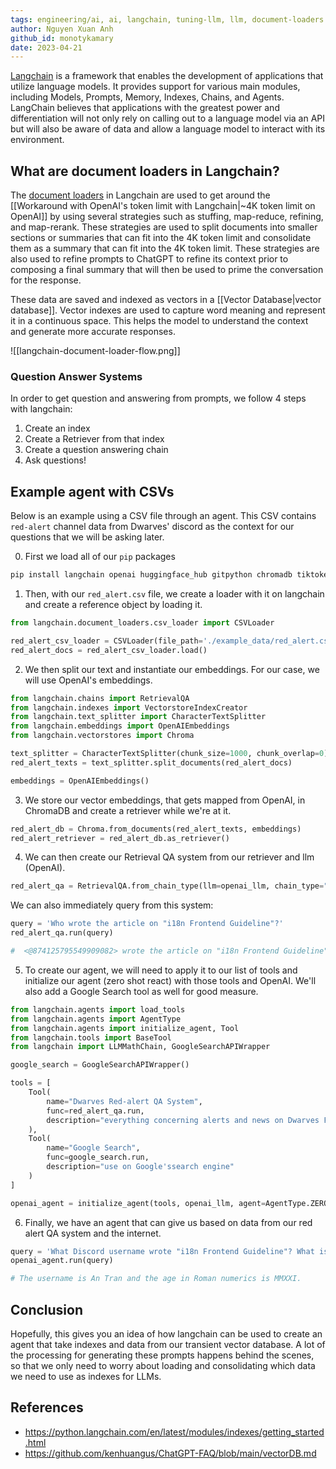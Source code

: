 ```yaml
---
tags: engineering/ai, ai, langchain, tuning-llm, llm, document-loaders
author: Nguyen Xuan Anh
github_id: monotykamary
date: 2023-04-21
---
```


[Langchain](https://python.langchain.com/) is a framework that enables the development of applications that utilize language models. It provides support for various main modules, including Models, Prompts, Memory, Indexes, Chains, and Agents. LangChain believes that applications with the greatest power and differentiation will not only rely on calling out to a language model via an API but will also be aware of data and allow a language model to interact with its environment.

## What are document loaders in Langchain?

The [document loaders](https://python.langchain.com/en/latest/modules/indexes/document_loaders.html) in Langchain are used to get around the [[Workaround with OpenAI's token limit with Langchain|~4K token limit on OpenAI]] by using several strategies such as stuffing, map-reduce, refining, and map-rerank. These strategies are used to split documents into smaller sections or summaries that can fit into the 4K token limit and consolidate them as a summary that can fit into the 4K token limit. These strategies are also used to refine prompts to ChatGPT to refine its context prior to composing a final summary that will then be used to prime the conversation for the response.

These data are saved and indexed as vectors in a [[Vector Database|vector database]]. Vector indexes are used to capture word meaning and represent it in a continuous space. This helps the model to understand the context and generate more accurate responses.

![[langchain-document-loader-flow.png]]

### Question Answer Systems

In order to get question and answering from prompts, we follow 4 steps with langchain:
1.  Create an index
2.  Create a Retriever from that index
3.  Create a question answering chain
4.  Ask questions!

## Example agent with CSVs

Below is an example using a CSV file through an agent. This CSV contains `red-alert` channel data from Dwarves' discord as the context for our questions that we will be asking later.

0. First we load all of our `pip` packages
```sh
pip install langchain openai huggingface_hub gitpython chromadb tiktoken google-api-python-client llama-cpp-python
```
1. Then, with our `red_alert.csv` file, we create a loader with it on langchain and create a reference object by loading it.
```python
from langchain.document_loaders.csv_loader import CSVLoader

red_alert_csv_loader = CSVLoader(file_path='./example_data/red_alert.csv')
red_alert_docs = red_alert_csv_loader.load()
```
2. We then split our text and instantiate our embeddings. For our case, we will use OpenAI's embeddings.
```python
from langchain.chains import RetrievalQA
from langchain.indexes import VectorstoreIndexCreator
from langchain.text_splitter import CharacterTextSplitter
from langchain.embeddings import OpenAIEmbeddings
from langchain.vectorstores import Chroma

text_splitter = CharacterTextSplitter(chunk_size=1000, chunk_overlap=0)
red_alert_texts = text_splitter.split_documents(red_alert_docs)

embeddings = OpenAIEmbeddings()
```
3. We store our vector embeddings, that gets mapped from OpenAI, in ChromaDB and create a retriever while we're at it.
```python
red_alert_db = Chroma.from_documents(red_alert_texts, embeddings)
red_alert_retriever = red_alert_db.as_retriever()
```
4. We can then create our Retrieval QA system from our retriever and llm (OpenAI).
```python
red_alert_qa = RetrievalQA.from_chain_type(llm=openai_llm, chain_type="stuff", retriever=red_alert_retriever)
```
We can also immediately query from this system:
```python
query = 'Who wrote the article on "i18n Frontend Guideline"?'
red_alert_qa.run(query)

#  <@874125795549909082> wrote the article on "i18n Frontend Guideline".
```
5. To create our agent, we will need to apply it to our list of tools and initialize our agent (zero shot react) with those tools and OpenAI. We'll also add a Google Search tool as well for good measure.
```python
from langchain.agents import load_tools
from langchain.agents import AgentType
from langchain.agents import initialize_agent, Tool
from langchain.tools import BaseTool
from langchain import LLMMathChain, GoogleSearchAPIWrapper

google_search = GoogleSearchAPIWrapper()

tools = [
    Tool(
        name="Dwarves Red-alert QA System",
        func=red_alert_qa.run,
        description="everything concerning alerts and news on Dwarves Foundation Discord."
    ),
    Tool(
        name="Google Search",
        func=google_search.run,
        description="use on Google'ssearch engine"
    )
]

openai_agent = initialize_agent(tools, openai_llm, agent=AgentType.ZERO_SHOT_REACT_DESCRIPTION, verbose=True)
```
6. Finally, we have an agent that can give us based on data from our red alert QA system and the internet.
```python
query = 'What Discord username wrote "i18n Frontend Guideline"? What is his age in roman numerics?'
openai_agent.run(query)

# The username is An Tran and the age in Roman numerics is MMXXI.
```

## Conclusion

Hopefully, this gives you an idea of how langchain can be used to create an agent that take indexes and data from our transient vector database. A lot of the processing for generating these prompts happens behind the scenes, so that we only need to worry about loading and consolidating which data we need to use as indexes for LLMs.

## References
- https://python.langchain.com/en/latest/modules/indexes/getting_started.html
- https://github.com/kenhuangus/ChatGPT-FAQ/blob/main/vectorDB.md